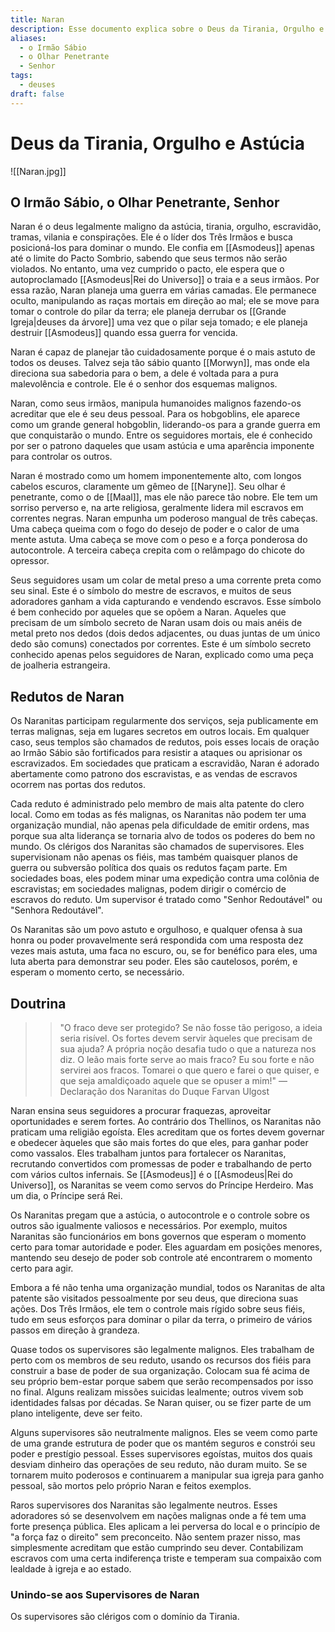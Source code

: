 ```yaml
---
title: Naran
description: Esse documento explica sobre o Deus da Tirania, Orgulho e Astúcia
aliases:
  - o Irmão Sábio
  - o Olhar Penetrante
  - Senhor
tags:
  - deuses
draft: false
---
```

# Deus da Tirania, Orgulho e Astúcia
![[Naran.jpg]]

## O Irmão Sábio, o Olhar Penetrante, Senhor

Naran é o deus legalmente maligno da astúcia, tirania, orgulho, escravidão, tramas, vilania e conspirações. Ele é o líder dos Três Irmãos e busca posicioná-los para dominar o mundo. Ele confia em [[Asmodeus]] apenas até o limite do Pacto Sombrio, sabendo que seus termos não serão violados. No entanto, uma vez cumprido o pacto, ele espera que o autoproclamado [[Asmodeus|Rei do Universo]] o traia e a seus irmãos. Por essa razão, Naran planeja uma guerra em várias camadas. Ele permanece oculto, manipulando as raças mortais em direção ao mal; ele se move para tomar o controle do pilar da terra; ele planeja derrubar os [[Grande Igreja|deuses da árvore]] uma vez que o pilar seja tomado; e ele planeja destruir [[Asmodeus]] quando essa guerra for vencida.

Naran é capaz de planejar tão cuidadosamente porque é o mais astuto de todos os deuses. Talvez seja tão sábio quanto [[Morwyn]], mas onde ela direciona sua sabedoria para o bem, a dele é voltada para a pura malevolência e controle. Ele é o senhor dos esquemas malignos.

Naran, como seus irmãos, manipula humanoides malignos fazendo-os acreditar que ele é seu deus pessoal. Para os hobgoblins, ele aparece como um grande general hobgoblin, liderando-os para a grande guerra em que conquistarão o mundo. Entre os seguidores mortais, ele é conhecido por ser o patrono daqueles que usam astúcia e uma aparência imponente para controlar os outros.

Naran é mostrado como um homem imponentemente alto, com longos cabelos escuros, claramente um gêmeo de [[Naryne]]. Seu olhar é penetrante, como o de [[Maal]], mas ele não parece tão nobre. Ele tem um sorriso perverso e, na arte religiosa, geralmente lidera mil escravos em correntes negras. Naran empunha um poderoso mangual de três cabeças. Uma cabeça queima com o fogo do desejo de poder e o calor de uma mente astuta. Uma cabeça se move com o peso e a força ponderosa do autocontrole. A terceira cabeça crepita com o relâmpago do chicote do opressor.

Seus seguidores usam um colar de metal preso a uma corrente preta como seu sinal. Este é o símbolo do mestre de escravos, e muitos de seus adoradores ganham a vida capturando e vendendo escravos. Esse símbolo é bem conhecido por aqueles que se opõem a Naran. Aqueles que precisam de um símbolo secreto de Naran usam dois ou mais anéis de metal preto nos dedos (dois dedos adjacentes, ou duas juntas de um único dedo são comuns) conectados por correntes. Este é um símbolo secreto conhecido apenas pelos seguidores de Naran, explicado como uma peça de joalheria estrangeira.

## Redutos de Naran

Os Naranitas participam regularmente dos serviços, seja publicamente em terras malignas, seja em lugares secretos em outros locais. Em qualquer caso, seus templos são chamados de redutos, pois esses locais de oração ao Irmão Sábio são fortificados para resistir a ataques ou aprisionar os escravizados. Em sociedades que praticam a escravidão, Naran é adorado abertamente como patrono dos escravistas, e as vendas de escravos ocorrem nas portas dos redutos.

Cada reduto é administrado pelo membro de mais alta patente do clero local. Como em todas as fés malignas, os Naranitas não podem ter uma organização mundial, não apenas pela dificuldade de emitir ordens, mas porque sua alta liderança se tornaria alvo de todos os poderes do bem no mundo. Os clérigos dos Naranitas são chamados de supervisores. Eles supervisionam não apenas os fiéis, mas também quaisquer planos de guerra ou subversão política dos quais os redutos façam parte. Em sociedades boas, eles podem minar uma expedição contra uma colônia de escravistas; em sociedades malignas, podem dirigir o comércio de escravos do reduto. Um supervisor é tratado como "Senhor Redoutável" ou "Senhora Redoutável".

Os Naranitas são um povo astuto e orgulhoso, e qualquer ofensa à sua honra ou poder provavelmente será respondida com uma resposta dez vezes mais astuta, uma faca no escuro, ou, se for benéfico para eles, uma luta aberta para demonstrar seu poder. Eles são cautelosos, porém, e esperam o momento certo, se necessário.

## Doutrina

>>"O fraco deve ser protegido? Se não fosse tão perigoso, a ideia seria risível. Os fortes devem servir àqueles que precisam de sua ajuda? A própria noção desafia tudo o que a natureza nos diz. O leão mais forte serve ao mais fraco? Eu sou forte e não servirei aos fracos. Tomarei o que quero e farei o que quiser, e que seja amaldiçoado aquele que se opuser a mim!" 
>—Declaração dos Naranitas do Duque Farvan Ulgost

Naran ensina seus seguidores a procurar fraquezas, aproveitar oportunidades e serem fortes. Ao contrário dos Thellinos, os Naranitas não praticam uma religião egoísta. Eles acreditam que os fortes devem governar e obedecer àqueles que são mais fortes do que eles, para ganhar poder como vassalos. Eles trabalham juntos para fortalecer os Naranitas, recrutando convertidos com promessas de poder e trabalhando de perto com vários cultos infernais. Se [[Asmodeus]] é o [[Asmodeus|Rei do Universo]], os Naranitas se veem como servos do Príncipe Herdeiro. Mas um dia, o Príncipe será Rei.

Os Naranitas pregam que a astúcia, o autocontrole e o controle sobre os outros são igualmente valiosos e necessários. Por exemplo, muitos Naranitas são funcionários em bons governos que esperam o momento certo para tomar autoridade e poder. Eles aguardam em posições menores, mantendo seu desejo de poder sob controle até encontrarem o momento certo para agir.

Embora a fé não tenha uma organização mundial, todos os Naranitas de alta patente são visitados pessoalmente por seu deus, que direciona suas ações. Dos Três Irmãos, ele tem o controle mais rígido sobre seus fiéis, tudo em seus esforços para dominar o pilar da terra, o primeiro de vários passos em direção à grandeza.

Quase todos os supervisores são legalmente malignos. Eles trabalham de perto com os membros de seu reduto, usando os recursos dos fiéis para construir a base de poder de sua organização. Colocam sua fé acima de seu próprio bem-estar porque sabem que serão recompensados por isso no final. Alguns realizam missões suicidas lealmente; outros vivem sob identidades falsas por décadas. Se Naran quiser, ou se fizer parte de um plano inteligente, deve ser feito.

Alguns supervisores são neutralmente malignos. Eles se veem como parte de uma grande estrutura de poder que os mantém seguros e constrói seu poder e prestígio pessoal. Esses supervisores egoístas, muitos dos quais desviam dinheiro das operações de seu reduto, não duram muito. Se se tornarem muito poderosos e continuarem a manipular sua igreja para ganho pessoal, são mortos pelo próprio Naran e feitos exemplos.

Raros supervisores dos Naranitas são legalmente neutros. Esses adoradores só se desenvolvem em nações malignas onde a fé tem uma forte presença pública. Eles aplicam a lei perversa do local e o princípio de "a força faz o direito" sem preconceito. Não sentem prazer nisso, mas simplesmente acreditam que estão cumprindo seu dever. Contabilizam escravos com uma certa indiferença triste e temperam sua compaixão com lealdade à igreja e ao estado.

### Unindo-se aos Supervisores de Naran

Os supervisores são clérigos com o domínio da Tirania.

